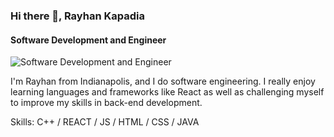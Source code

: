 ### Hi there 👋, Rayhan Kapadia
#### Software Development and Engineer
![Software Development and Engineer](https://www.digitaland.tv/wp-content/uploads/2016/03/banner_developer-.jpg)

I'm Rayhan from Indianapolis, and I do software engineering. I really enjoy learning languages and frameworks like React as well as challenging myself to improve my skills in back-end development.

Skills: C++ / REACT / JS / HTML / CSS / JAVA



